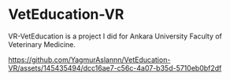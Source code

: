 # VetEducation-VR
VR-VetEducation is a project I did for Ankara University Faculty of Veterinary Medicine. 

https://github.com/YagmurAslannn/VetEducation-VR/assets/145435494/dcc16ae7-c56c-4a07-b35d-5710eb0bf2df
